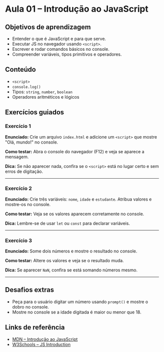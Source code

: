 # Aula 01 – Introdução ao JavaScript

## Objetivos de aprendizagem
- Entender o que é JavaScript e para que serve.
- Executar JS no navegador usando `<script>`.
- Escrever e rodar comandos básicos no console.
- Compreender variáveis, tipos primitivos e operadores.

## Conteúdo
- `<script>`
- `console.log()`
- Tipos: `string`, `number`, `boolean`
- Operadores aritméticos e lógicos

## Exercícios guiados

### Exercício 1
**Enunciado:**
Crie um arquivo `index.html` e adicione um `<script>` que mostre "Olá, mundo!" no console.

**Como testar:**
Abra o console do navegador (F12) e veja se aparece a mensagem.

**Dica:**
Se não aparecer nada, confira se o `<script>` está no lugar certo e sem erros de digitação.

---

### Exercício 2
**Enunciado:**
Crie três variáveis: `nome`, `idade` e `estudante`. Atribua valores e mostre-os no console.

**Como testar:**
Veja se os valores aparecem corretamente no console.

**Dica:**
Lembre-se de usar `let` ou `const` para declarar variáveis.

---

### Exercício 3
**Enunciado:**
Some dois números e mostre o resultado no console.

**Como testar:**
Altere os valores e veja se o resultado muda.

**Dica:**
Se aparecer `NaN`, confira se está somando números mesmo.

---

## Desafios extras
- Peça para o usuário digitar um número usando `prompt()` e mostre o dobro no console.
- Mostre no console se a idade digitada é maior ou menor que 18.

## Links de referência
- [MDN – Introdução ao JavaScript](https://developer.mozilla.org/pt-BR/docs/Web/JavaScript/Guide/Introduction)
- [W3Schools – JS Introduction](https://www.w3schools.com/js/js_intro.asp)
